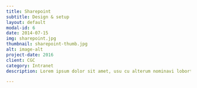 ```yaml
---
title: Sharepoint
subtitle: Design & setup
layout: default
modal-id: 6
date: 2014-07-15
img: sharepoint.jpg
thumbnail: sharepoint-thumb.jpg
alt: image-alt
project-date: 2016
client: CGC
category: Intranet
description: Lorem ipsum dolor sit amet, usu cu alterum nominavi lobortis. At duo novum diceret. Tantas apeirian vix et, usu sanctus postulant inciderint ut, populo diceret necessitatibus in vim. Cu eum dicam feugiat noluisse.

---
```

